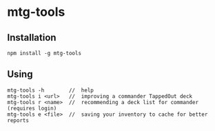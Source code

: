 # mtg-tools

## Installation

```
npm install -g mtg-tools
```

## Using

```
mtg-tools -h        //  help
mtg-tools i <url>   //  improving a commander TappedOut deck
mtg-tools r <name>  //  recommending a deck list for commander (requires login)
mtg-tools e <file>  //  saving your inventory to cache for better reports
```
